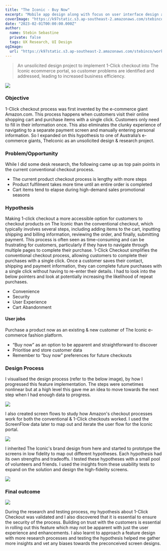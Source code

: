 ```yaml
---
title: "The Iconic - Buy Now"
excerpt: "Mobile app design along with focus on user interface design and development for web application"
coverImage: "https://k97static.s3.ap-southeast-2.amazonaws.com/stebinco/work/theiconic/cover.png"
date: "2023-02-01T00:00:00.000Z"
author:
  name: Stebin Sebastine
  private: false
  tags: UX Research, UI Design
ogImage:
  url: "https://k97static.s3.ap-southeast-2.amazonaws.com/stebinco/work/theiconic/cover.png"
---
```


> An unsolicited design project to implement 1-Click checkout into The Iconic ecommerce portal, so customer problems are identified and addressed, leading to increased business efficiency.

![](https://k97static.s3.ap-southeast-2.amazonaws.com/stebinco/work/theiconic/slide1.jpg)

### Objective

1-Click checkout process was first invented by the e-commerce giant Amazon.com. This process happens when customers visit their online shopping cart and purchase items with a single click. Customers only need to fill in their information once. This also eliminates the clunky experience of navigating to a separate payment screen and manually entering personal information. So I expanded on this hypothesis to one of Australia’s e-commerce giants, TheIconic as an unsolicited design & research project.

### Problem/Opportunity

While I did some desk research, the following came up as top pain points in the current conventional checkout process.

- The current product checkout process is lengthy with more steps
- Product fulfilment takes more time until an entire order is completed
- Cart items tend to elapse during high-demand sales promotional seasons

### Hypothesis

Making 1-click checkout a more accessible option for customers to checkout products on The Iconic than the conventional checkout, which typically involves several steps, including adding items to the cart, inputting shipping and billing information, reviewing the order, and finally, submitting payment. This process is often seen as time-consuming and can be frustrating for customers, particularly if they have to navigate through multiple pages to complete their purchase. 1-Click Checkout simplifies the conventional checkout process, allowing customers to complete their purchases with a single click. Once a customer saves their contact, shipping and payment information, they can complete future purchases with a single click without having to re-enter their details. I had to look into the below pointers and look at potentially increasing the likelihood of repeat purchases.

- Convenience
- Security
- User Experience
- Cart Abandonment

#### User jobs

Purchase a product now as an existing & new customer of The Iconic e-commerce fashion platform.

- “Buy now” as an option to be apparent and straightforward to discover
- Prioritise and store customer data
- Remember to “buy now” preferences for future checkouts

### Design Process

I visualised the design process (refer to the below image), by how I progressed this feature implementation. The steps were sometimes nonlinear but at a high level this gave me an idea to move towards the next step when I had enough data to progress.

![](https://k97static.s3.ap-southeast-2.amazonaws.com/stebinco/work/theiconic/slide2.png)

I also created screen flows to study how Amazon's checkout processes work for both the conventional & 1-Click checkouts worked. I used the ScreenFlow data later to map out and iterate the user flow for the Iconic portal.

![](https://k97static.s3.ap-southeast-2.amazonaws.com/stebinco/work/theiconic/slide3.png)

I inherited The Iconic's brand design from here and started to prototype the screens in low fidelity to map out different hypotheses. Each hypothesis had its own strengths and tradeoffs. I tested these hypotheses with a small pool of volunteers and friends. I used the insights from these usability tests to expand on the solution and design the high-fidelity screens.

![](https://k97static.s3.ap-southeast-2.amazonaws.com/stebinco/work/theiconic/slide4.png)

### Final outcome

![](https://k97static.s3.ap-southeast-2.amazonaws.com/stebinco/work/theiconic/slide5.png)

During the research and testing process, my hypothesis about 1-Click Checkout was validated and I also discovered that it is essential to ensure the security of the process. Building on trust with the customers is essential in rolling out this feature which may not be apparent with just the user experience and enhancements. I also learnt to approach a feature design with more research processes and testing the hypothesis helped me gather more insights and vet any biases towards the preconceived screen designs.
